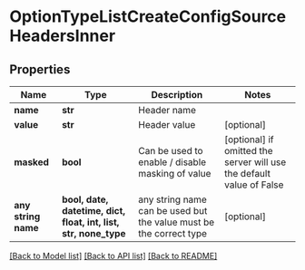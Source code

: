 # OptionTypeListCreateConfigSourceHeadersInner


## Properties
Name | Type | Description | Notes
------------ | ------------- | ------------- | -------------
**name** | **str** | Header name | 
**value** | **str** | Header value | [optional] 
**masked** | **bool** | Can be used to enable / disable masking of value | [optional]  if omitted the server will use the default value of False
**any string name** | **bool, date, datetime, dict, float, int, list, str, none_type** | any string name can be used but the value must be the correct type | [optional]

[[Back to Model list]](../README.md#documentation-for-models) [[Back to API list]](../README.md#documentation-for-api-endpoints) [[Back to README]](../README.md)


